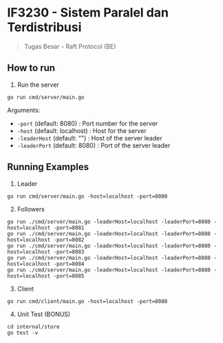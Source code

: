 # IF3230 - Sistem Paralel dan Terdistribusi
> Tugas Besar - Raft Protocol (BE)

## How to run
1. Run the server
```
go run cmd/server/main.go
```
Arguments:
- `-port` (default: 8080) : Port number for the server
- `-host` (default: localhost) : Host for the server
- `-leaderHost` (default: "") : Host of the server leader
- `-leaderPort` (default: 8080) : Port of the server leader


## Running Examples
1. Leader
```
go run cmd/server/main.go -host=localhost -port=8080
```

2. Followers
```
go run ./cmd/server/main.go -leaderHost=localhost -leaderPort=8080 -host=localhost -port=8081
go run ./cmd/server/main.go -leaderHost=localhost -leaderPort=8080 -host=localhost -port=8082
go run ./cmd/server/main.go -leaderHost=localhost -leaderPort=8080 -host=localhost -port=8083
go run ./cmd/server/main.go -leaderHost=localhost -leaderPort=8080 -host=localhost -port=8084
go run ./cmd/server/main.go -leaderHost=localhost -leaderPort=8080 -host=localhost -port=8085
```

3. Client
```
go run cmd/client/main.go -host=localhost -port=8080
```

4. Unit Test (BONUS)
```
cd internal/store
go test -v
```
